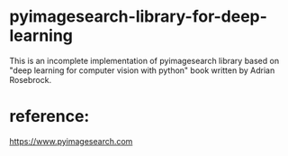 # pyimagesearch-library-for-deep-learning
This is an incomplete implementation of pyimagesearch library based on "deep learning for computer vision with python" book written by Adrian Rosebrock.

# reference:
https://www.pyimagesearch.com
